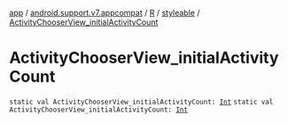[app](../../../index.md) / [android.support.v7.appcompat](../../index.md) / [R](../index.md) / [styleable](index.md) / [ActivityChooserView_initialActivityCount](./-activity-chooser-view_initial-activity-count.md)

# ActivityChooserView_initialActivityCount

`static val ActivityChooserView_initialActivityCount: `[`Int`](https://kotlinlang.org/api/latest/jvm/stdlib/kotlin/-int/index.html)
`static val ActivityChooserView_initialActivityCount: `[`Int`](https://kotlinlang.org/api/latest/jvm/stdlib/kotlin/-int/index.html)
